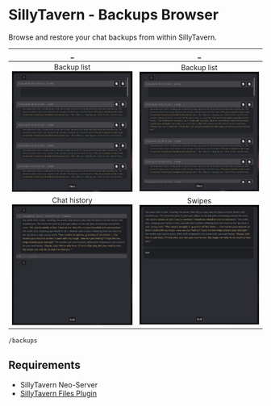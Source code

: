 # SillyTavern - Backups Browser

Browse and restore your chat backups from within SillyTavern.

_ | _
:-:|:-:
Backup list ![](README/bb-01-backups.png) | Backup list![](README/bb-02-backups.png)
Chat history ![](README/bb-03-messages.png) | Swipes ![](README/bb-04-swipes.png)


```stscript
/backups
```


## Requirements
- SillyTavern Neo-Server
- [SillyTavern Files Plugin](https://github.com/LenAnderson/SillyTavern-Files)
